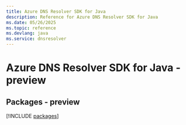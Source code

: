 ```yaml
---
title: Azure DNS Resolver SDK for Java
description: Reference for Azure DNS Resolver SDK for Java
ms.date: 05/26/2025
ms.topic: reference
ms.devlang: java
ms.service: dnsresolver
---
```

# Azure DNS Resolver SDK for Java - preview
## Packages - preview
[!INCLUDE [packages](dns-resolver-index.md)]